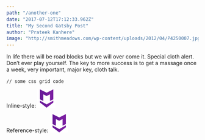 ```yaml
---
path: "/another-one"
date: "2017-07-12T17:12:33.962Z"
title: "My Second Gatsby Post"
author: "Prateek Kanhere"
image: "http://smithmeadows.com/wp-content/uploads/2012/04/P4250007.jpg"
---
```


In life there will be road blocks but we will over come it. Special cloth alert. Don’t ever play yourself. The key to more success is to get a massage once a week, very important, major key, cloth talk.

<pre><code>// some css grid code </code></pre>

Inline-style:
![alt text](https://github.com/adam-p/markdown-here/raw/master/src/common/images/icon48.png 'Logo Title Text 1')

Reference-style:
![alt text][logo]

[logo]: https://github.com/adam-p/markdown-here/raw/master/src/common/images/icon48.png 'Logo Title Text 2'
